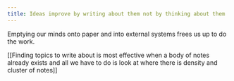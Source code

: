 ```yaml
---
title: Ideas improve by writing about them not by thinking about them
---
```

Emptying our minds onto paper and into external systems frees us up to do the work.

[[Finding topics to write about is most effective when a body of notes already exists and all we have to do is look at where there is density and cluster of notes]]
